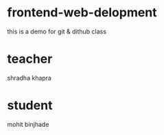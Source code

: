 # frontend-web-delopment
this is a demo for git & dithub class


# teacher
shradha khapra

# student
mohit binjhade
